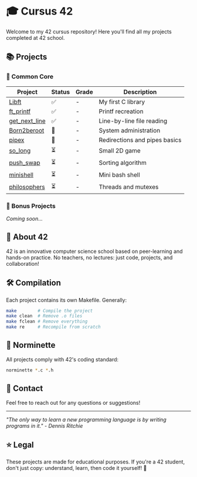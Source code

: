 # 🎓 Cursus 42

Welcome to my 42 cursus repository! Here you'll find all my projects completed at 42 school.

## 📚 Projects

### 🔰 Common Core

| Project | Status | Grade | Description |
|---------|--------|-------|-------------|
| [Libft](./libft) | ✅ | - | My first C library |
| [ft_printf](./ft_printf) | ✅ | - | Printf recreation |
| [get_next_line](./get_next_line) | ✅ | - | Line-by-line file reading |
| [Born2beroot](./born2beroot) | 🚧 | - | System administration |
| [pipex](./pipex) | 🚧 | - | Redirections and pipes basics |
| [so_long](./so_long) | ⏳ | - | Small 2D game |
| [push_swap](./push_swap) | ⏳ | - | Sorting algorithm |
| [minishell](./minishell) | ⏳ | - | Mini bash shell |
| [philosophers](./philosophers) | ⏳ | - | Threads and mutexes |

### 🎯 Bonus Projects
*Coming soon...*

## 📖 About 42

42 is an innovative computer science school based on peer-learning and hands-on practice. No teachers, no lectures: just code, projects, and collaboration!

## 🛠️ Compilation

Each project contains its own Makefile. Generally:

```bash
make        # Compile the project
make clean  # Remove .o files
make fclean # Remove everything
make re     # Recompile from scratch
```

## 📝 Norminette

All projects comply with 42's coding standard:

```bash
norminette *.c *.h
```

## 🤝 Contact

Feel free to reach out for any questions or suggestions!

---

*"The only way to learn a new programming language is by writing programs in it." - Dennis Ritchie*

## ⭐ Legal

These projects are made for educational purposes. If you're a 42 student, don't just copy: understand, learn, then code it yourself! 💪

